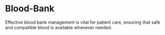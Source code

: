 # Blood-Bank
Effective blood bank management is vital for patient care, ensuring that safe and compatible blood is available whenever needed.
